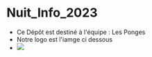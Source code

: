 # Nuit_Info_2023

<ul>
  <li>
    Ce Dépôt est destiné à l'équipe : Les Ponges 
  </li>
  <li>
    Notre logo est l'iamge ci dessous
  </li>
  <li>
    <img src="C:\Users\maxmo.000\Downloads\lesPonges.jpg"> 
  </li>
</ul>
